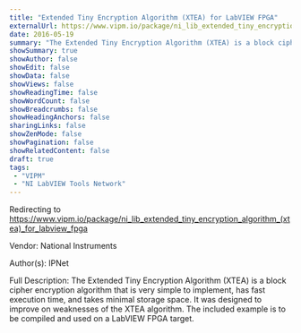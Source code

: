 ```yaml
---
title: "Extended Tiny Encryption Algorithm (XTEA) for LabVIEW FPGA"
externalUrl: https://www.vipm.io/package/ni_lib_extended_tiny_encryption_algorithm_(xtea)_for_labview_fpga
date: 2016-05-19
summary: "The Extended Tiny Encryption Algorithm (XTEA) is a block cipher encryption algorithm that is very simple to implement, has fast execution time, and takes minimal storage space."
showSummary: true
showAuthor: false
showEdit: false
showData: false
showViews: false
showReadingTime: false
showWordCount: false
showBreadcrumbs: false
showHeadingAnchors: false
sharingLinks: false
showZenMode: false
showPagination: false
showRelatedContent: false
draft: true
tags:
 - "VIPM"
 - "NI LabVIEW Tools Network"
---
```


Redirecting to https://www.vipm.io/package/ni_lib_extended_tiny_encryption_algorithm_(xtea)_for_labview_fpga

Vendor: National Instruments

Author(s): IPNet
 
Full Description:
The Extended Tiny Encryption Algorithm (XTEA) is a block cipher encryption algorithm that is very simple to implement, has fast execution time, and takes minimal storage space. It was designed to improve on weaknesses of the XTEA algorithm. The included example is to be compiled and used on a LabVIEW FPGA target.
